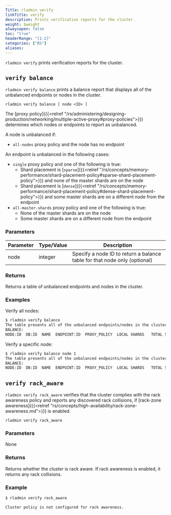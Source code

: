 ```yaml
---
Title: rladmin verify
linkTitle: verify
description: Prints verification reports for the cluster.
weight: $weight
alwaysopen: false
toc: "true"
headerRange: "[1-2]"
categories: ["RS"]
aliases: 
---
```


`rladmin verify` prints verification reports for the cluster.

## `verify balance`

`rladmin verify balance` prints a balance report that displays all of the unbalanced endpoints or nodes in the cluster.

```text
rladmin verify balance [ node <ID> ]
```

The [proxy policy]({{<relref "/rs/administering/designing-production/networking/multiple-active-proxy#proxy-policies">}}) determines which nodes or endpoints to report as unbalanced.

A node is unbalanced if:
- `all-nodes` proxy policy and the node has no endpoint

An endpoint is unbalanced in the following cases:
- `single` proxy policy and one of the following is true:  
    - Shard placement is [`sparse`]({{<relref "/rs/concepts/memory-performance/shard-placement-policy#sparse-shard-placement-policy">}}) and none of the master shards are on the node
    - Shard placement is [`dense`]({{<relref "/rs/concepts/memory-performance/shard-placement-policy#dense-shard-placement-policy">}}) and some master shards are on a different node from the endpoint
- `all-master-shards` proxy policy and one of the following is true:  
    - None of the master shards are on the node
    - Some master shards are on a different node from the endpoint

### Parameters

| Parameter | Type/Value | Description |
|-----------|------------|-------------|
| node | integer | Specify a node ID to return a balance table for that node only (optional) |

### Returns

Returns a table of unbalanced endpoints and nodes in the cluster.

### Examples

Verify all nodes:

```sh
$ rladmin verify balance       
The table presents all of the unbalanced endpoints/nodes in the cluster
BALANCE:
NODE:ID  DB:ID  NAME  ENDPOINT:ID  PROXY_POLICY  LOCAL SHARDS   TOTAL SHARDS
```

Verify a specific node:

```sh
$ rladmin verify balance node 1
The table presents all of the unbalanced endpoints/nodes in the cluster
BALANCE:
NODE:ID  DB:ID  NAME  ENDPOINT:ID  PROXY_POLICY  LOCAL SHARDS   TOTAL SHARDS
```

## `verify rack_aware`

`rladmin verify rack_aware` verifies that the cluster complies with the rack awareness policy and reports any discovered rack collisions, if [rack-zone awareness]({{<relref "rs/concepts/high-availability/rack-zone-awareness.md">}}) is enabled.

```text
rladmin verify rack_aware
```

### Parameters

None

### Returns

Returns whether the cluster is rack aware. If rack awareness is enabled, it returns any rack collisions.

### Example

```sh
$ rladmin verify rack_aware

Cluster policy is not configured for rack awareness.
```